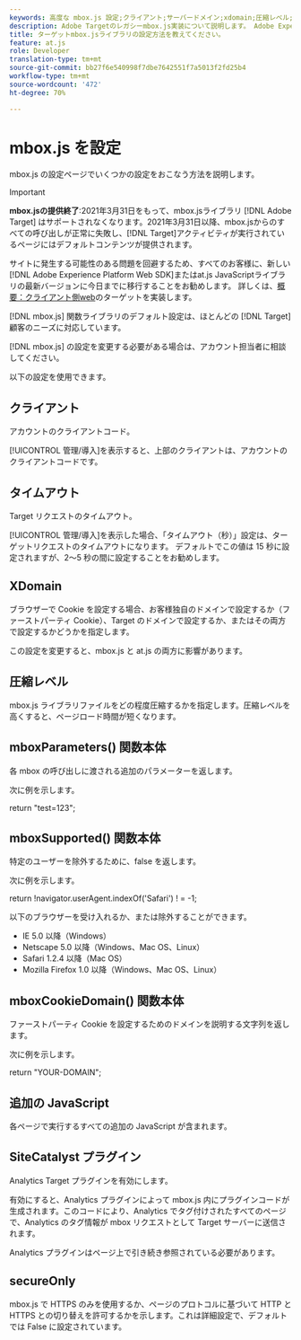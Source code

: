 ```yaml
---
keywords: 高度な mbox.js 設定;クライアント;サーバードメイン;xdomain;圧縮レベル;クライアントセッション id サポート;secureOnly;クライアント pc id サポート;ページを渡す;参照 url;トラフィックレベル;トラフィックの期間;mboxParameters() 関数本体;mboxSupported() 関数本体;mboxCookieDomain() 関数本体;Extra JavaScript;SiteCatalyst プラグイン;自己解凍型 JavaScript として mbox.js を取得;ちらつき;本文非表示;本文を隠す
description: Adobe Targetのレガシーmbox.js実装について説明します。 Adobe Experience PlatformWeb SDK(AEP Web SDK)またはat.jsの最新バージョンに移行します。
title: ターゲットmbox.jsライブラリの設定方法を教えてください。
feature: at.js
role: Developer
translation-type: tm+mt
source-git-commit: bb27f6e540998f7dbe7642551f7a5013f2fd25b4
workflow-type: tm+mt
source-wordcount: '472'
ht-degree: 70%

---
```



# mbox.js を設定

mbox.js の設定ページでいくつかの設定をおこなう方法を説明します。

>[!IMPORTANT]
>
>**mbox.jsの提供終了**:2021年3月31日をもって、mbox.jsライブラリ [!DNL Adobe Target] はサポートされなくなります。2021年3月31日以降、mbox.jsからのすべての呼び出しが正常に失敗し、[!DNL Target]アクティビティが実行されているページにはデフォルトコンテンツが提供されます。
>
>サイトに発生する可能性のある問題を回避するため、すべてのお客様に、新しい[!DNL Adobe Experience Platform Web SDK]またはat.js JavaScriptライブラリの最新バージョンに今日までに移行することをお勧めします。 詳しくは、[概要：クライアント側web](/help/c-implementing-target/c-implementing-target-for-client-side-web/implement-target-for-client-side-web.md)のターゲットを実装します。

[!DNL mbox.js] 関数ライブラリのデフォルト設定は、ほとんどの [!DNL Target] 顧客のニーズに対応しています。

[!DNL mbox.js] の設定を変更する必要がある場合は、アカウント担当者に相談してください。

以下の設定を使用できます。

## クライアント

アカウントのクライアントコード。

[!UICONTROL 管理/導入]を表示すると、上部のクライアントは、アカウントのクライアントコードです。

## タイムアウト

Target リクエストのタイムアウト。

[!UICONTROL 管理/導入]を表示した場合、「タイムアウト（秒）」設定は、ターゲットリクエストのタイムアウトになります。 デフォルトでこの値は 15 秒に設定されますが、2～5 秒の間に設定することをお勧めします。

## XDomain

ブラウザーで Cookie を設定する場合、お客様独自のドメインで設定するか（ファーストパーティ Cookie）、Target のドメインで設定するか、またはその両方で設定するかどうかを指定します。

この設定を変更すると、mbox.js と at.js の両方に影響があります。

## 圧縮レベル

mbox.js ライブラリファイルをどの程度圧縮するかを指定します。圧縮レベルを高くすると、ページロード時間が短くなります。

## mboxParameters() 関数本体

各 mbox の呼び出しに渡される追加のパラメーターを返します。

次に例を示します。

return &quot;test=123&quot;;

## mboxSupported() 関数本体

特定のユーザーを除外するために、false を返します。

次に例を示します。

return !navigator.userAgent.indexOf(&#39;Safari&#39;) ! = -1;

以下のブラウザーを受け入れるか、または除外することができます。

* IE 5.0 以降（Windows）
* Netscape 5.0 以降（Windows、Mac OS、Linux）
* Safari 1.2.4 以降（Mac OS）
* Mozilla Firefox 1.0 以降（Windows、Mac OS、Linux）

## mboxCookieDomain() 関数本体

ファーストパーティ Cookie を設定するためのドメインを説明する文字列を返します。

次に例を示します。

return &quot;YOUR-DOMAIN&quot;;

## 追加の JavaScript

各ページで実行するすべての追加の JavaScript が含まれます。

## SiteCatalyst プラグイン

Analytics Target プラグインを有効にします。

有効にすると、Analytics プラグインによって mbox.js 内にプラグインコードが生成されます。このコードにより、Analytics でタグ付けされたすべてのページで、Analytics のタグ情報が mbox リクエストとして Target サーバーに送信されます。

Analytics プラグインはページ上で引き続き参照されている必要があります。

## secureOnly

mbox.js で HTTPS のみを使用するか、ページのプロトコルに基づいて HTTP と HTTPS との切り替えを許可するかを示します。これは詳細設定で、デフォルトでは False に設定されています。